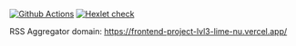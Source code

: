 [![Github Actions](https://github.com/yurykurylovich/frontend-project-lvl3/workflows/Project%20CI/badge.svg)](https://github.com/yurykurylovich/frontend-project-lvl3/actions?query=workflow%3A"Project+CI")
[![Hexlet check](https://github.com/yurykurylovich/frontend-project-lvl3/workflows/hexlet-check/badge.svg)](https://github.com/yurykurylovich/frontend-project-lvl3/actions?query=workflow%3Ahexlet-check)

RSS Aggregator domain: https://frontend-project-lvl3-lime-nu.vercel.app/
